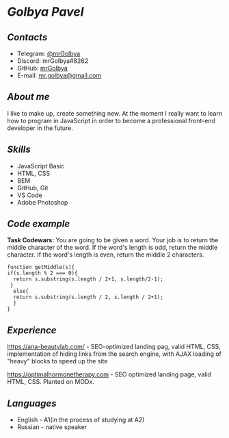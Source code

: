 # *Golbya Pavel*
## *Contacts*
- Telegram: [@mrGolbya](https://t.me/mrGolbya)
- Discord: mrGolbya#8262
- GitHub: [mrGolbya](https://github.com/mrGolbya)
- E-mail: mr.golbya@gmail.com

## *About me*
I like to make up, create something new. At the moment I really want to learn how to program in JavaScript in order to become a professional front-end developer in the future.

## *Skills*
- JavaScript Basic
- HTML, CSS
- BEM
- GitHub, Git
- VS Code
- Adobe Photoshop

## *Code example*
**Task Codewars:** You are going to be given a word. Your job is to return the middle character of the word. If the word's length is odd, return the middle character. If the word's length is even, return the middle 2 characters.  
```
function getMiddle(s){
if(s.length % 2 === 0){
  return s.substring(s.length / 2+1, s.length/2-1);
 }
  else{
  return s.substring(s.length / 2, s.length / 2+1); 
  } 
}
```

## *Experience*
<https://ana-beautylab.com/> - SEO-optimized landing pag, valid HTML, CSS, implementation of hiding links from the search engine, with AJAX loading of "heavy" blocks to speed up the site


<https://optimalhormonetherapy.com> - SEO optimized landing page, valid HTML, CSS. Planted on MODx.

## *Languages*
- English - A1(in the process of studying at A2)
- Russian - native speaker